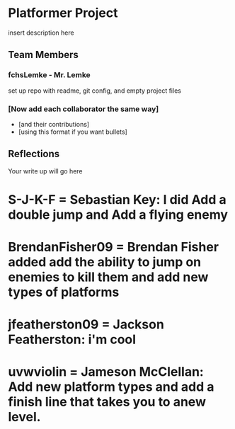 # Platformer Project
insert description here


## Team Members
### fchsLemke - Mr. Lemke
set up repo with readme, git config, and empty project files
### [Now add each collaborator the same way]
* [and their contributions]
* [using this format if you want bullets]


## Reflections

Your write up will go here
# S-J-K-F = Sebastian Key: I did Add a double jump and Add a flying enemy
# BrendanFisher09 = Brendan Fisher added add the ability to jump on enemies to kill them and add new types of platforms
# jfeatherston09 = Jackson Featherston: i'm cool
# uvwviolin = Jameson McClellan: Add new platform types and add a finish line that takes you to anew level. 

